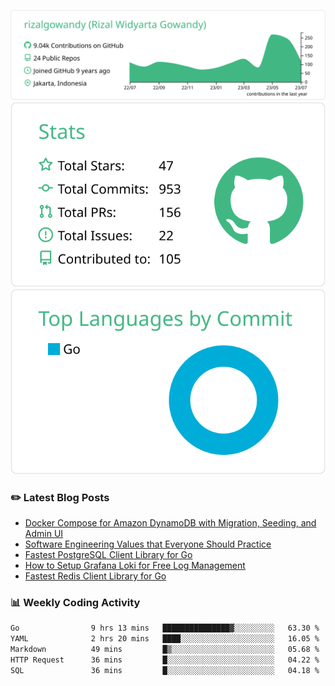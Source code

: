 ![profile-details](profile-summary-card-output/vue/0-profile-details.svg)
![stats](profile-summary-card-output/vue/3-stats.svg)
![most-commit-language](profile-summary-card-output/vue/2-most-commit-language.svg)

### :pencil2: Latest Blog Posts
<!-- BLOG-POST-LIST:START -->
- [Docker Compose for Amazon DynamoDB with Migration, Seeding, and Admin UI](https://medium.com/geekculture/docker-compose-for-amazon-dynamodb-with-migration-seeding-and-admin-ui-db11a348cc6a?source=rss-5763b0f1aba6------2)
- [Software Engineering Values that Everyone Should Practice](https://levelup.gitconnected.com/software-engineering-values-that-everyone-should-practice-c980d00cd103?source=rss-5763b0f1aba6------2)
- [Fastest PostgreSQL Client Library for Go](https://levelup.gitconnected.com/fastest-postgresql-client-library-for-go-579fa97909fb?source=rss-5763b0f1aba6------2)
- [How to Setup Grafana Loki for Free Log Management](https://levelup.gitconnected.com/how-to-setup-grafana-loki-for-free-log-management-ceb60558503c?source=rss-5763b0f1aba6------2)
- [Fastest Redis Client Library for Go](https://levelup.gitconnected.com/fastest-redis-client-library-for-go-7993f618f5ab?source=rss-5763b0f1aba6------2)
<!-- BLOG-POST-LIST:END -->

### 📊 Weekly Coding Activity
<!--START_SECTION:waka-->

```txt
Go                9 hrs 13 mins   ███████████████▓░░░░░░░░░   63.30 %
YAML              2 hrs 20 mins   ████░░░░░░░░░░░░░░░░░░░░░   16.05 %
Markdown          49 mins         █▒░░░░░░░░░░░░░░░░░░░░░░░   05.68 %
HTTP Request      36 mins         █░░░░░░░░░░░░░░░░░░░░░░░░   04.22 %
SQL               36 mins         █░░░░░░░░░░░░░░░░░░░░░░░░   04.18 %
```

<!--END_SECTION:waka-->
